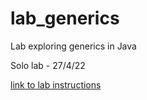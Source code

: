 # lab_generics

Lab exploring generics in Java

Solo lab - 27/4/22

[link to lab instructions](https://github.com/brightnetwork-technology-academy/bnta_cohort5a/tree/main/week_03/day_02/_5_lab_generics/lab_generics_todo)
